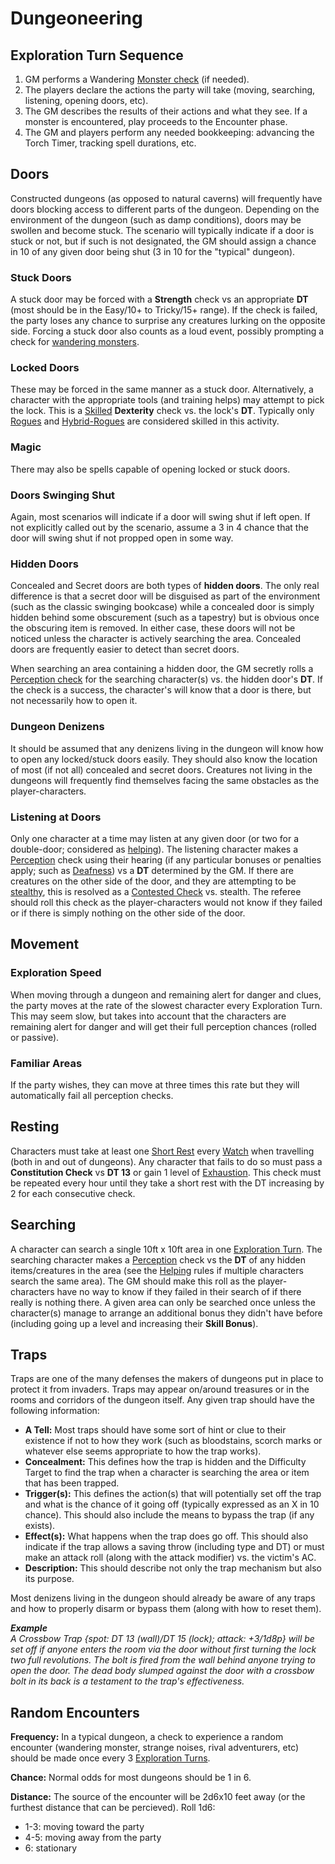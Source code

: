 # Dungeoneering

## Exploration Turn Sequence
1. GM performs a Wandering [Monster check](CoreRules.md#Wandering-Monsters) (if needed).
2. The players declare the actions the party will take (moving, searching, listening, opening doors, etc).
3. The GM describes the results of their actions and what they see.  If a monster is encountered, play proceeds to the Encounter phase.
4. The GM and players perform any needed bookkeeping: advancing the Torch Timer, tracking spell durations, etc.

## Doors
Constructed dungeons (as opposed to natural caverns) will frequently have doors blocking access to different parts of the dungeon.  Depending on the environment of the dungeon (such as damp conditions), doors may be swollen and become stuck. The scenario will typically indicate if a door is stuck or not, but if such is not designated, the GM should assign a chance in 10 of any given door being shut (3 in 10 for the "typical" dungeon).

### Stuck Doors
A stuck door may be forced with a **Strength** check vs an appropriate **DT** (most should be in the Easy/10+ to Tricky/15+ range).  If the check is failed, the party loses any chance to surprise any creatures lurking on the opposite side.  Forcing a stuck door also counts as a loud event, possibly prompting a check for [wandering monsters](CoreRules.md#Wandering-Monsters).

### Locked Doors
These may be forced in the same manner as a stuck door.  Alternatively, a character with the appropriate tools (and training helps) may attempt to pick the lock.  This is a [Skilled](RulesSynopsis.md#Skilled-Check) **Dexterity** check vs. the lock's **DT**.  Typically only [Rogues](Rogue.md) and [Hybrid-Rogues](Glossary.md#Hybrid-Class) are considered skilled in this activity.

### Magic
There may also be spells capable of opening locked or stuck doors.

### Doors Swinging Shut
Again, most scenarios will indicate if a door will swing shut if left open.  If not explicitly called out by the scenario, assume a 3 in 4 chance that the door will swing shut if not propped open in some way.

### Hidden Doors
Concealed and Secret doors are both types of **hidden doors**.  The only real difference is that a secret door will be disguised as part of the environment (such as the classic swinging bookcase) while a concealed door is simply hidden behind some obscurement (such as a tapestry) but is obvious once the obscuring item is removed.  In either case, these doors will not be noticed unless the character is actively searching the area.  Concealed doors are frequently easier to detect than secret doors.

When searching an area containing a hidden door, the GM secretly rolls a [Perception check](CoreRules.md#Perception) for the searching character(s) vs. the hidden door's **DT**.  If the check is a success, the character's will know that a door is there, but not necessarily how to open it.

### Dungeon Denizens
It should be assumed that any denizens living in the dungeon will know how to open any locked/stuck doors easily.  They should also know the location of most (if not all) concealed and secret doors.  Creatures not living in the dungeons will frequently find themselves facing the same obstacles as the player-characters.

### Listening at Doors
Only one character at a time may listen at any given door (or two for a double-door; considered as [helping](CoreRules.md#Helping)). The listening character makes a [Perception](CoreRules.md#Perception) check using their hearing (if any particular bonuses or penalties apply; such as [Deafness](Combat.md#Deafened)) vs a **DT** determined by the GM.  If there are creatures on the other side of the door, and they are attempting to be [stealthy](CoreRules.md#Stealth), this is resolved as a [Contested Check](CoreRules.md#Contested-Checks) vs. stealth.  The referee should roll this check as the player-characters would not know if they failed or if there is simply nothing on the other side of the door.

## Movement
### Exploration Speed
When moving through a dungeon and remaining alert for danger and clues, the party moves at the rate of the slowest character every Exploration Turn.  This may seem slow, but takes into account that the characters are remaining alert for danger and will get their full perception chances (rolled or passive).

### Familiar Areas
If the party wishes, they can move at three times this rate but they will automatically fail all perception checks.

## Resting
Characters must take at least one [Short Rest](Combat.md#Short-Rest) every [Watch](RulesSynopsis.md#Time) when travelling (both in and out of dungeons).  Any character that fails to do so must pass a **Constitution Check** vs **DT 13** or gain 1 level of [Exhaustion](Combat.md#Exhaustion).  This check must be repeated every hour until they take a short rest with the DT increasing by 2 for each consecutive check.

## Searching
A character can search a single 10ft x 10ft area in one [Exploration Turn](RulesSynopsis.md#time).  The searching character makes a [Perception](CoreRules.md#Perception) check vs the **DT** of any hidden items/creatures in the area (see the [Helping](CoreRules.md#Helping) rules if multiple characters search the same area).  The GM should make this roll as the player-characters have no way to know if they failed in their search of if there really is nothing there.  A given area can only be searched once unless the character(s) manage to arrange an additional bonus they didn't have before (including going up a level and increasing their **Skill Bonus**).

## Traps
Traps are one of the many defenses the makers of dungeons put in place to protect it from invaders.  Traps may appear on/around treasures or in the rooms and corridors of the dungeon itself.  Any given trap should have the following information:
- **A Tell:** Most traps should have some sort of hint or clue to their existence if not to how they work (such as bloodstains, scorch marks or whatever else seems appropriate to how the trap works).
- **Concealment:** This defines how the trap is hidden and the Difficulty Target to find the trap when a character is searching the area or item that has been trapped.
- **Trigger(s):** This defines the action(s) that will potentially set off the trap and what is the chance of it going off (typically expressed as an X in 10 chance).  This should also include the means to bypass the trap (if any exists).
- **Effect(s):** What happens when the trap does go off.  This should also indicate if the trap allows a saving throw (including type and DT) or must make an attack roll (along with the attack modifier) vs. the victim's AC.
- **Description:** This should describe not only the trap mechanism but also its purpose.

Most denizens living in the dungeon should already be aware of any traps and how to properly disarm or bypass them (along with how to reset them).

_**Example**<br/>_
*A Crossbow Trap {spot: DT 13 (wall)/DT 15 (lock); attack: +3/1d8p} will be set off if anyone enters the room via the door without first turning the lock two full revolutions.  The bolt is fired from the wall behind anyone trying to open the door.  The dead body slumped against the door with a crossbow bolt in its back is a testament to the trap's effectiveness.*

## Random Encounters
**Frequency:** In a typical dungeon, a check to experience a random encounter (wandering monster, strange noises, rival adventurers, etc) should be made once every 3 [Exploration Turns](RulesSynopsis.md#Time).

**Chance:** Normal odds for most dungeons should be 1 in 6.

**Distance:** The source of the encounter will be 2d6x10 feet away (or the furthest distance that can be percieved).  Roll 1d6:
- 1-3: moving toward the party
- 4-5: moving away from the party
- 6: stationary
